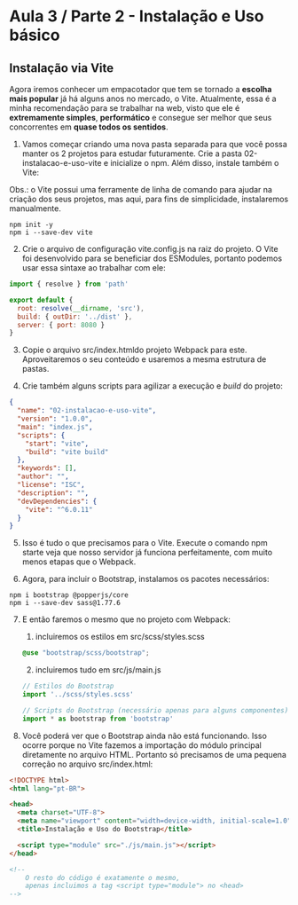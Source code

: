 # Aula 3 / Parte 2 - Instalação e Uso básico

## Instalação via Vite
Agora iremos conhecer um empacotador que tem se tornado a **escolha mais popular** já há alguns anos no mercado, o Vite. Atualmente, essa é a minha recomendação para se trabalhar na web, visto que ele é **extremamente simples**, **performático** e consegue ser melhor que seus concorrentes em **quase todos os sentidos**.

1. Vamos começar criando uma nova pasta separada para que você possa manter os 2 projetos para estudar futuramente. Crie a pasta 02-instalacao-e-uso-vite e inicialize o npm. Além disso, instale também o Vite:

Obs.: o Vite possui uma ferramente de linha de comando para ajudar na criação dos seus projetos, mas aqui, para fins de simplicidade, instalaremos manualmente.

```
npm init -y
npm i --save-dev vite
```

2. Crie o arquivo de configuração vite.config.js na raiz do projeto. O Vite foi desenvolvido para se beneficiar dos ESModules, portanto podemos usar essa sintaxe ao trabalhar com ele:

```js
import { resolve } from 'path'

export default {
  root: resolve(__dirname, 'src'),
  build: { outDir: '../dist' },
  server: { port: 8080 }
}
```

3. Copie o arquivo src/index.htmldo projeto Webpack para este. Aproveitaremos o seu conteúdo e usaremos a mesma estrutura de pastas.

4. Crie também alguns scripts para agilizar a execução e *build* do projeto:

```json
{
  "name": "02-instalacao-e-uso-vite",
  "version": "1.0.0",
  "main": "index.js",
  "scripts": {
    "start": "vite",
    "build": "vite build"
  },
  "keywords": [],
  "author": "",
  "license": "ISC",
  "description": "",
  "devDependencies": {
    "vite": "^6.0.11"
  }
}
```

5. Isso é tudo o que precisamos para o Vite. Execute o comando npm starte veja que nosso servidor já funciona perfeitamente, com muito menos etapas que o Webpack.

6. Agora, para incluir o Bootstrap, instalamos os pacotes necessários:

```
npm i bootstrap @popperjs/core
npm i --save-dev sass@1.77.6
```

7. E então faremos o mesmo que no projeto com Webpack:
    1. incluiremos os estilos em src/scss/styles.scss
    ```scss
    @use "bootstrap/scss/bootstrap";
    ```

    2. incluiremos tudo em src/js/main.js
    ```js
    // Estilos do Bootstrap
    import '../scss/styles.scss'

    // Scripts do Bootstrap (necessário apenas para alguns componentes)
    import * as bootstrap from 'bootstrap'
    ```

8. Você poderá ver que o Bootstrap ainda não está funcionando. Isso ocorre porque no Vite fazemos a importação do módulo principal diretamente no arquivo HTML. Portanto só precisamos de uma pequena correção no arquivo src/index.html:

```html
<!DOCTYPE html>
<html lang="pt-BR">

<head>
  <meta charset="UTF-8">
  <meta name="viewport" content="width=device-width, initial-scale=1.0">
  <title>Instalação e Uso do Bootstrap</title>

  <script type="module" src="./js/main.js"></script>
</head>

<!-- 
	O resto do código é exatamente o mesmo,
	apenas incluimos a tag <script type="module"> no <head>
-->
```